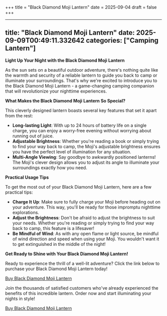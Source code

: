 +++
title = "Black Diamond Moji Lantern"
date = 2025-09-04
draft = false
+++

---
title: "Black Diamond Moji Lantern"
date: 2025-09-09T00:49:11.332642
categories: ["Camping Lantern"]
---
**Light Up Your Night with the Black Diamond Moji Lantern**

As the sun sets on a beautiful outdoor adventure, there's nothing quite like the warmth and security of a reliable lantern to guide you back to camp or illuminate your surroundings. That's why we're excited to introduce you to the Black Diamond Moji Lantern - a game-changing camping companion that will revolutionize your nighttime experiences.

**What Makes the Black Diamond Moji Lantern So Special?**

This cleverly designed lantern boasts several key features that set it apart from the rest:

* **Long-lasting Light**: With up to 24 hours of battery life on a single charge, you can enjoy a worry-free evening without worrying about running out of juice.
* **Adjustable Brightness**: Whether you're reading a book or simply trying to find your way back to camp, the Moji's adjustable brightness ensures you have the perfect level of illumination for any situation.
* **Multi-Angle Viewing**: Say goodbye to awkwardly positioned lanterns! The Moji's clever design allows you to adjust its angle to illuminate your surroundings exactly how you need.

**Practical Usage Tips**

To get the most out of your Black Diamond Moji Lantern, here are a few practical tips:

* **Charge It Up**: Make sure to fully charge your Moji before heading out on your adventure. This way, you'll be ready for those impromptu nighttime explorations.
* **Adjust the Brightness**: Don't be afraid to adjust the brightness to suit your needs. Whether you're reading or simply trying to find your way back to camp, this feature is a lifesaver!
* **Be Mindful of Wind**: As with any open flame or light source, be mindful of wind direction and speed when using your Moji. You wouldn't want it to get extinguished in the middle of the night!

**Get Ready to Shine with Your Black Diamond Moji Lantern!**

Ready to experience the thrill of a well-lit adventure? Click the link below to purchase your Black Diamond Moji Lantern today!

[Buy Black Diamond Moji Lantern](https://www.amazon.com/dp/B09NQL39X5)

Join the thousands of satisfied customers who've already experienced the benefits of this incredible lantern. Order now and start illuminating your nights in style!

[Buy Black Diamond Moji Lantern](https://www.amazon.com/dp/B09NQL39X5)
